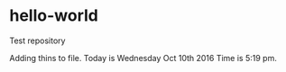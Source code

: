 # hello-world
Test repository

Adding thins to file.
Today is Wednesday Oct 10th 2016
Time is 5:19 pm.
